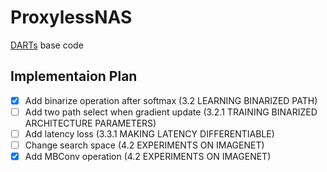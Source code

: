 # ProxylessNAS

[DARTs](https://github.com/quark0/darts) base code

## Implementaion Plan
- [x] Add binarize operation after softmax (3.2 LEARNING BINARIZED PATH)
- [ ] Add two path select when gradient update (3.2.1 TRAINING BINARIZED ARCHITECTURE PARAMETERS)
- [ ] Add latency loss (3.3.1 MAKING LATENCY DIFFERENTIABLE)
- [ ] Change search space (4.2 EXPERIMENTS ON IMAGENET)
- [x] Add MBConv operation (4.2 EXPERIMENTS ON IMAGENET)